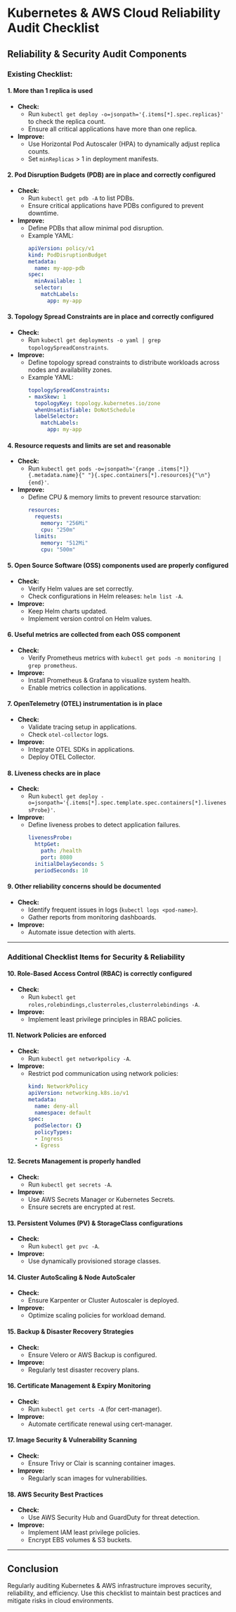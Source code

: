 # Kubernetes & AWS Cloud Reliability Audit Checklist

## Reliability & Security Audit Components

### **Existing Checklist:**

#### **1. More than 1 replica is used**
- **Check:**
  - Run `kubectl get deploy -o=jsonpath='{.items[*].spec.replicas}'` to check the replica count.
  - Ensure all critical applications have more than one replica.
- **Improve:**
  - Use Horizontal Pod Autoscaler (HPA) to dynamically adjust replica counts.
  - Set `minReplicas` > 1 in deployment manifests.

#### **2. Pod Disruption Budgets (PDB) are in place and correctly configured**
- **Check:**
  - Run `kubectl get pdb -A` to list PDBs.
  - Ensure critical applications have PDBs configured to prevent downtime.
- **Improve:**
  - Define PDBs that allow minimal pod disruption.
  - Example YAML:
    ```yaml
    apiVersion: policy/v1
    kind: PodDisruptionBudget
    metadata:
      name: my-app-pdb
    spec:
      minAvailable: 1
      selector:
        matchLabels:
          app: my-app
    ```

#### **3. Topology Spread Constraints are in place and correctly configured**
- **Check:**
  - Run `kubectl get deployments -o yaml | grep topologySpreadConstraints`.
- **Improve:**
  - Define topology spread constraints to distribute workloads across nodes and availability zones.
  - Example YAML:
    ```yaml
    topologySpreadConstraints:
    - maxSkew: 1
      topologyKey: topology.kubernetes.io/zone
      whenUnsatisfiable: DoNotSchedule
      labelSelector:
        matchLabels:
          app: my-app
    ```

#### **4. Resource requests and limits are set and reasonable**
- **Check:**
  - Run `kubectl get pods -o=jsonpath='{range .items[*]}{.metadata.name}{" "}{.spec.containers[*].resources}{"\n"}{end}'`.
- **Improve:**
  - Define CPU & memory limits to prevent resource starvation:
    ```yaml
    resources:
      requests:
        memory: "256Mi"
        cpu: "250m"
      limits:
        memory: "512Mi"
        cpu: "500m"
    ```

#### **5. Open Source Software (OSS) components used are properly configured**
- **Check:**
  - Verify Helm values are set correctly.
  - Check configurations in Helm releases: `helm list -A`.
- **Improve:**
  - Keep Helm charts updated.
  - Implement version control on Helm values.

#### **6. Useful metrics are collected from each OSS component**
- **Check:**
  - Verify Prometheus metrics with `kubectl get pods -n monitoring | grep prometheus`.
- **Improve:**
  - Install Prometheus & Grafana to visualize system health.
  - Enable metrics collection in applications.

#### **7. OpenTelemetry (OTEL) instrumentation is in place**
- **Check:**
  - Validate tracing setup in applications.
  - Check `otel-collector` logs.
- **Improve:**
  - Integrate OTEL SDKs in applications.
  - Deploy OTEL Collector.

#### **8. Liveness checks are in place**
- **Check:**
  - Run `kubectl get deploy -o=jsonpath='{.items[*].spec.template.spec.containers[*].livenessProbe}'`.
- **Improve:**
  - Define liveness probes to detect application failures.
    ```yaml
    livenessProbe:
      httpGet:
        path: /health
        port: 8080
      initialDelaySeconds: 5
      periodSeconds: 10
    ```

#### **9. Other reliability concerns should be documented**
- **Check:**
  - Identify frequent issues in logs (`kubectl logs <pod-name>`).
  - Gather reports from monitoring dashboards.
- **Improve:**
  - Automate issue detection with alerts.

---

### **Additional Checklist Items for Security & Reliability**

#### **10. Role-Based Access Control (RBAC) is correctly configured**
- **Check:**
  - Run `kubectl get roles,rolebindings,clusterroles,clusterrolebindings -A`.
- **Improve:**
  - Implement least privilege principles in RBAC policies.

#### **11. Network Policies are enforced**
- **Check:**
  - Run `kubectl get networkpolicy -A`.
- **Improve:**
  - Restrict pod communication using network policies:
    ```yaml
    kind: NetworkPolicy
    apiVersion: networking.k8s.io/v1
    metadata:
      name: deny-all
      namespace: default
    spec:
      podSelector: {}
      policyTypes:
      - Ingress
      - Egress
    ```

#### **12. Secrets Management is properly handled**
- **Check:**
  - Run `kubectl get secrets -A`.
- **Improve:**
  - Use AWS Secrets Manager or Kubernetes Secrets.
  - Ensure secrets are encrypted at rest.

#### **13. Persistent Volumes (PV) & StorageClass configurations**
- **Check:**
  - Run `kubectl get pvc -A`.
- **Improve:**
  - Use dynamically provisioned storage classes.

#### **14. Cluster AutoScaling & Node AutoScaler**
- **Check:**
  - Ensure Karpenter or Cluster Autoscaler is deployed.
- **Improve:**
  - Optimize scaling policies for workload demand.

#### **15. Backup & Disaster Recovery Strategies**
- **Check:**
  - Ensure Velero or AWS Backup is configured.
- **Improve:**
  - Regularly test disaster recovery plans.

#### **16. Certificate Management & Expiry Monitoring**
- **Check:**
  - Run `kubectl get certs -A` (for cert-manager).
- **Improve:**
  - Automate certificate renewal using cert-manager.

#### **17. Image Security & Vulnerability Scanning**
- **Check:**
  - Ensure Trivy or Clair is scanning container images.
- **Improve:**
  - Regularly scan images for vulnerabilities.

#### **18. AWS Security Best Practices**
- **Check:**
  - Use AWS Security Hub and GuardDuty for threat detection.
- **Improve:**
  - Implement IAM least privilege policies.
  - Encrypt EBS volumes & S3 buckets.

---

## **Conclusion**
Regularly auditing Kubernetes & AWS infrastructure improves security, reliability, and efficiency. Use this checklist to maintain best practices and mitigate risks in cloud environments.
